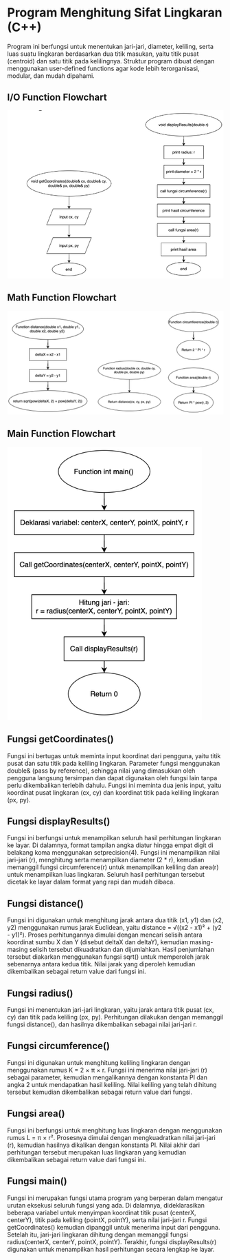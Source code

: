 # Program Menghitung Sifat Lingkaran (C++)
Program ini berfungsi untuk menentukan jari-jari, diameter, keliling, serta luas suatu lingkaran berdasarkan dua titik masukan, yaitu titik pusat (centroid) dan satu titik pada kelilingnya. Struktur program dibuat dengan menggunakan user-defined functions agar kode lebih terorganisasi, modular, dan mudah dipahami.

## I/O Function Flowchart
![image alt](https://github.com/AwaliyaShabrina/494095_W9/blob/80e904676cede52e2d929b32c6ea01352e8db0f9/I%3AO%20Function.png)

## Math Function Flowchart
![image alt](https://github.com/AwaliyaShabrina/494095_W9/blob/ab89f8008b5225f62d6634fd68217b38ebc83019/math%20function%20.png)

## Main Function Flowchart
![image alt](https://github.com/AwaliyaShabrina/494095_W9/blob/ab89f8008b5225f62d6634fd68217b38ebc83019/main%20function.png)

## Fungsi getCoordinates()
Fungsi ini bertugas untuk meminta input koordinat dari pengguna, yaitu titik pusat dan satu titik pada keliling lingkaran. Parameter fungsi menggunakan double& (pass by reference), sehingga nilai yang dimasukkan oleh pengguna langsung tersimpan dan dapat digunakan oleh fungsi lain tanpa perlu dikembalikan terlebih dahulu. Fungsi ini meminta dua jenis input, yaitu koordinat pusat lingkaran (cx, cy) dan koordinat titik pada keliling lingkaran (px, py).

## Fungsi displayResults()
Fungsi ini berfungsi untuk menampilkan seluruh hasil perhitungan lingkaran ke layar. Di dalamnya, format tampilan angka diatur hingga empat digit di belakang koma menggunakan setprecision(4). Fungsi ini menampilkan nilai jari-jari (r), menghitung serta menampilkan diameter (2 * r), kemudian memanggil fungsi circumference(r) untuk menampilkan keliling dan area(r) untuk menampilkan luas lingkaran. Seluruh hasil perhitungan tersebut dicetak ke layar dalam format yang rapi dan mudah dibaca.

## Fungsi distance()
Fungsi ini digunakan untuk menghitung jarak antara dua titik (x1, y1) dan (x2, y2) menggunakan rumus jarak Euclidean, yaitu distance = √((x2 - x1)² + (y2 - y1)²). Proses perhitungannya dimulai dengan mencari selisih antara koordinat sumbu X dan Y (disebut deltaX dan deltaY), kemudian masing-masing selisih tersebut dikuadratkan dan dijumlahkan. Hasil penjumlahan tersebut diakarkan menggunakan fungsi sqrt() untuk memperoleh jarak sebenarnya antara kedua titik. Nilai jarak yang diperoleh kemudian dikembalikan sebagai return value dari fungsi ini.

## Fungsi radius() 
Fungsi ini menentukan jari-jari lingkaran, yaitu jarak antara titik pusat (cx, cy) dan titik pada keliling (px, py). Perhitungan dilakukan dengan memanggil fungsi distance(), dan hasilnya dikembalikan sebagai nilai jari-jari r.

## Fungsi circumference()
Fungsi ini digunakan untuk menghitung keliling lingkaran dengan menggunakan rumus K = 2 × π × r. Fungsi ini menerima nilai jari-jari (r) sebagai parameter, kemudian mengalikannya dengan konstanta PI dan angka 2 untuk mendapatkan hasil keliling. Nilai keliling yang telah dihitung tersebut kemudian dikembalikan sebagai return value dari fungsi.

## Fungsi area()
Fungsi ini berfungsi untuk menghitung luas lingkaran dengan menggunakan rumus L = π × r². Prosesnya dimulai dengan mengkuadratkan nilai jari-jari (r), kemudian hasilnya dikalikan dengan konstanta PI. Nilai akhir dari perhitungan tersebut merupakan luas lingkaran yang kemudian dikembalikan sebagai return value dari fungsi ini.

## Fungsi main()
Fungsi ini merupakan fungsi utama program yang berperan dalam mengatur urutan eksekusi seluruh fungsi yang ada. Di dalamnya, dideklarasikan beberapa variabel untuk menyimpan koordinat titik pusat (centerX, centerY), titik pada keliling (pointX, pointY), serta nilai jari-jari r. Fungsi getCoordinates() kemudian dipanggil untuk menerima input dari pengguna. Setelah itu, jari-jari lingkaran dihitung dengan memanggil fungsi radius(centerX, centerY, pointX, pointY). Terakhir, fungsi displayResults(r) digunakan untuk menampilkan hasil perhitungan secara lengkap ke layar.
